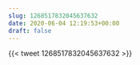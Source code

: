 ```yaml
---
slug: 1268517832045637632
date: 2020-06-04 12:19:53+00:00
draft: false
---
```


{{< tweet 1268517832045637632 >}}
